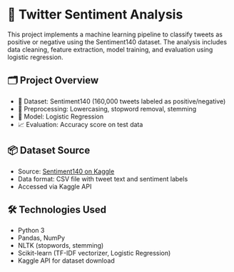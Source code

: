 # 💬 Twitter Sentiment Analysis

This project implements a machine learning pipeline to classify tweets as positive or negative using the Sentiment140 dataset. The analysis includes data cleaning, feature extraction, model training, and evaluation using logistic regression.

## 🗂 Project Overview

- 🔎 Dataset: Sentiment140 (160,000 tweets labeled as positive/negative)
- 🧹 Preprocessing: Lowercasing, stopword removal, stemming
- 🧠 Model: Logistic Regression
- 📈 Evaluation: Accuracy score on test data

## 📦 Dataset Source

- Source: [Sentiment140 on Kaggle](https://www.kaggle.com/datasets/kazanova/sentiment140)
- Data format: CSV file with tweet text and sentiment labels
- Accessed via Kaggle API

## 🛠️ Technologies Used

- Python 3
- Pandas, NumPy
- NLTK (stopwords, stemming)
- Scikit-learn (TF-IDF vectorizer, Logistic Regression)
- Kaggle API for dataset download
